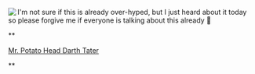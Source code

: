 [ <img src="http://rcm-images.amazon.com/images/P/B00061I4U6.01._TZZZZZZZ_" align="left" border="0" /> ](http://www.amazon.com/exec/obidos/ASIN/B00061I4U6/duncanmackenz-20?creative=327641&camp=14573&link_code=as1)I'm not sure if this is already over-hyped, but I just heard about it today so please forgive me if everyone is talking about this already 🙂

**

[Mr. Potato Head Darth Tater](http://www.amazon.com/exec/obidos/ASIN/B00061I4U6/duncanmackenz-20?creative=327641&camp=14573&link_code=as1)

**